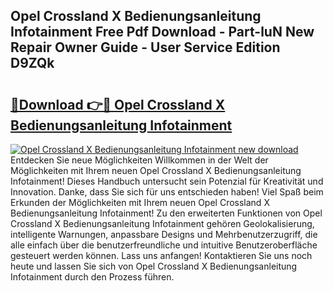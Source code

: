 ## Opel Crossland X Bedienungsanleitung Infotainment Free Pdf Download - Part-luN New Repair Owner Guide - User Service Edition D9ZQk

# <h2><a href="http://df5s65t.blite.top/?on=Opel+Crossland+X+Bedienungsanleitung+Infotainment">🔗Download 👉🔴 Opel Crossland X Bedienungsanleitung Infotainment</a></h2>

[![Opel Crossland X Bedienungsanleitung Infotainment new download](https://i.imgur.com/lujVjoI.png)](http://df5s65t.blite.top/?on=Opel+Crossland+X+Bedienungsanleitung+Infotainment)
Entdecken Sie neue Möglichkeiten Willkommen in der Welt der Möglichkeiten mit Ihrem neuen Opel Crossland X Bedienungsanleitung Infotainment! Dieses Handbuch untersucht sein Potenzial für Kreativität und Innovation. Danke, dass Sie sich für uns entschieden haben! Viel Spaß beim Erkunden der Möglichkeiten mit Ihrem neuen Opel Crossland X Bedienungsanleitung Infotainment! Zu den erweiterten Funktionen von Opel Crossland X Bedienungsanleitung Infotainment gehören Geolokalisierung, intelligente Warnungen, anpassbare Designs und Mehrbenutzerzugriff, die alle einfach über die benutzerfreundliche und intuitive Benutzeroberfläche gesteuert werden können. Lass uns anfangen! Kontaktieren Sie uns noch heute und lassen Sie sich von Opel Crossland X Bedienungsanleitung Infotainment durch den Prozess führen.
